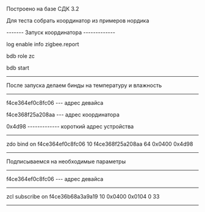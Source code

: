 Построено на базе СДК 3.2

Для теста собрать координатор из примеров нордика

-------  Запуск координатора -------------

log enable info zigbee.report

bdb role zc

bdb start

------------------------------------------

После запуска делаем бинды на температуру и влажность

-----------------------------------------------------------------
f4ce364ef0c8fc06 --- адрес девайса

f4ce368f25a208aa --- адрес координатора

0x4d98 ------------- короткий адрес устройства

-----------------------------------------------------------------
zdo bind on f4ce364ef0c8fc06 10 f4ce368f25a208aa 64 0x0400 0x4d98

-----------------------------------------------------------------

Подписываемся на необходимые параметры 

-----------------------------------------------------------------
f4ce364ef0c8fc06 --- адрес девайса

-----------------------------------------------------------------
zcl subscribe on f4ce36b68a3a9a19 10 0x0400 0x0104 0 33

-----------------------------------------------------------------
